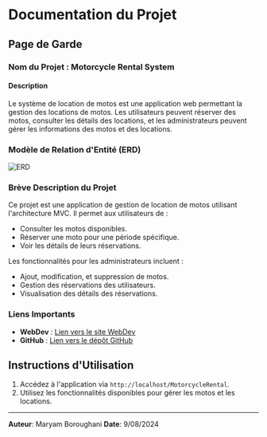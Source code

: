 # Documentation du Projet

## Page de Garde

### Nom du Projet : Motorcycle Rental System

#### Description
Le système de location de motos est une application web permettant la gestion des locations de motos. Les utilisateurs peuvent réserver des motos, consulter les détails des locations, et les administrateurs peuvent gérer les informations des motos et des locations.

### Modèle de Relation d'Entité (ERD)

![ERD](MotorcycleRental/public/img/ERD.png)

### Brève Description du Projet

Ce projet est une application de gestion de location de motos utilisant l'architecture MVC. Il permet aux utilisateurs de :

- Consulter les motos disponibles.
- Réserver une moto pour une période spécifique.
- Voir les détails de leurs réservations.

Les fonctionnalités pour les administrateurs incluent :

- Ajout, modification, et suppression de motos.
- Gestion des réservations des utilisateurs.
- Visualisation des détails des réservations.

### Liens Importants

- **WebDev** : [Lien vers le site WebDev](http://)
- **GitHub** : [Lien vers le dépôt GitHub](http://github.com/)


## Instructions d'Utilisation

1. Accédez à l'application via `http://localhost/MotorcycleRental`.
2. Utilisez les fonctionnalités disponibles pour gérer les motos et les locations.


---

**Auteur**: Maryam Boroughani
**Date**: 9/08/2024
